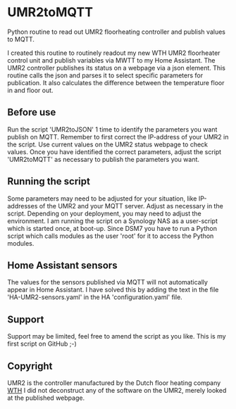 # UMR2toMQTT
Python routine to read out UMR2 floorheating controller and publish values to MQTT.

I created this routine to routinely readout my new WTH UMR2 floorheater control unit and publish variables via MWTT to my Home Assistant. The UMR2 controller publishes its status on a webpage via a json element. This routine calls the json and parses it to select specific parameters for publication. It also calculates the difference between the temperature floor in and floor out.

## Before use
Run the script 'UMR2toJSON' 1 time to identify the parameters you want publish on MQTT. Remember to first correct the IP-address of your UMR2 in the script. Use current values on the UMR2 status webpage to check values.
Once you have identified the correct parameters, adjust the script 'UMR2toMQTT' as necessary to publish the parameters you want.

## Running the script
Some parameters may need to be adjusted for your situation, like IP-addresses of the UMR2 and your MQTT server. Adjust as necessary in the script.
Depending on your deployment, you may need to adjust the environment. I am running the script on a Synology NAS as a user-script which is started once, at boot-up. Since DSM7 you have to run a Python script which calls modules as the user 'root' for it to access the Python modules.

## Home Assistant sensors
The values for the sensors published via MQTT will not automatically appear in Home Assistant. I have solved this by adding the text in the file 'HA-UMR2-sensors.yaml' in the HA 'configuration.yaml' file.

## Support
Support may be limited, feel free to amend the script as you like. This is my first script on GitHub ;-)

## Copyright
UMR2 is the controller manufactured by the Dutch floor heating company [WTH](https://www.wth.nl/)
I did not deconstruct any of the software on the UMR2, merely looked at the published webpage.
